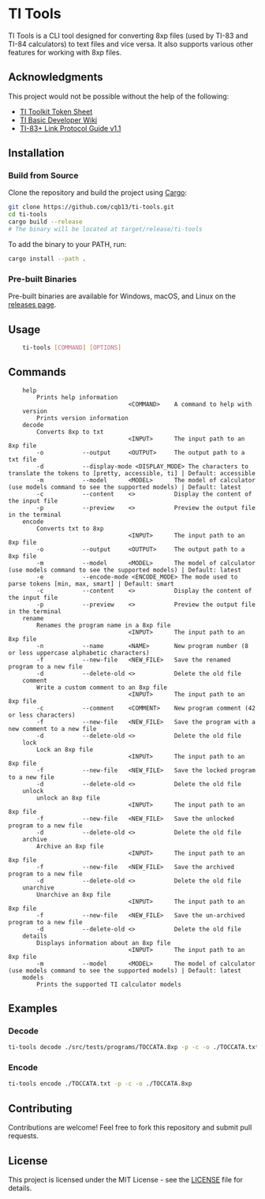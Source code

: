# TI Tools

TI Tools is a CLI tool designed for converting 8xp files (used by TI-83 and TI-84 calculators) to text files and vice versa. It also supports various other features for working with 8xp files.

## Acknowledgments

This project would not be possible without the help of the following:

- [TI Toolkit Token Sheet](https://github.com/TI-Toolkit/tokens)
- [TI Basic Developer Wiki](http://tibasicdev.wikidot.com/tokens)
- [TI-83+ Link Protocol Guide v1.1](https://merthsoft.com/linkguide/ti83+/fformat.html)

## Installation

### Build from Source

Clone the repository and build the project using [Cargo](https://doc.rust-lang.org/cargo/getting-started/installation.html):

```sh
git clone https://github.com/cqb13/ti-tools.git
cd ti-tools
cargo build --release
# The binary will be located at target/release/ti-tools
```

To add the binary to your PATH, run:

```sh
cargo install --path .
```

### Pre-built Binaries

Pre-built binaries are available for Windows, macOS, and Linux on the [releases page](https://github.com/cqb13/ti-tools/releases).

## Usage

```sh
    ti-tools [COMMAND] [OPTIONS]
```

## Commands

```
    help
        Prints help information
                                  <COMMAND>    A command to help with
    version
        Prints version information
    decode
        Converts 8xp to txt
                                  <INPUT>      The input path to an 8xp file
        -o           --output     <OUTPUT>     The output path to a txt file
        -d           --display-mode <DISPLAY_MODE> The characters to translate the tokens to [pretty, accessible, ti] | Default: accessible
        -m           --model      <MODEL>      The model of calculator (use models command to see the supported models) | Default: latest
        -c           --content    <>           Display the content of the input file
        -p           --preview    <>           Preview the output file in the terminal
    encode
        Converts txt to 8xp
                                  <INPUT>      The input path to an 8xp file
        -o           --output     <OUTPUT>     The output path to a 8xp file
        -m           --model      <MODEL>      The model of calculator (use models command to see the supported models) | Default: latest
        -e           --encode-mode <ENCODE_MODE> The mode used to parse tokens [min, max, smart] | Default: smart
        -c           --content    <>           Display the content of the input file
        -p           --preview    <>           Preview the output file in the terminal
    rename
        Renames the program name in a 8xp file
                                  <INPUT>      The input path to an 8xp file
        -n           --name       <NAME>       New program number (8 or less uppercase alphabetic characters)
        -f           --new-file   <NEW_FILE>   Save the renamed program to a new file
        -d           --delete-old <>           Delete the old file
    comment
        Write a custom comment to an 8xp file
                                  <INPUT>      The input path to an 8xp file
        -c           --comment    <COMMENT>    New program comment (42 or less characters)
        -f           --new-file   <NEW_FILE>   Save the program with a new comment to a new file
        -d           --delete-old <>           Delete the old file
    lock
        Lock an 8xp file
                                  <INPUT>      The input path to an 8xp file
        -f           --new-file   <NEW_FILE>   Save the locked program to a new file
        -d           --delete-old <>           Delete the old file
    unlock
        unlock an 8xp file
                                  <INPUT>      The input path to an 8xp file
        -f           --new-file   <NEW_FILE>   Save the unlocked program to a new file
        -d           --delete-old <>           Delete the old file
    archive
        Archive an 8xp file
                                  <INPUT>      The input path to an 8xp file
        -f           --new-file   <NEW_FILE>   Save the archived program to a new file
        -d           --delete-old <>           Delete the old file
    unarchive
        Unarchive an 8xp file
                                  <INPUT>      The input path to an 8xp file
        -f           --new-file   <NEW_FILE>   Save the un-archived program to a new file
        -d           --delete-old <>           Delete the old file
    details
        Displays information about an 8xp file
                                  <INPUT>      The input path to an 8xp file
        -m           --model      <MODEL>      The model of calculator (use models command to see the supported models) | Default: latest
    models
        Prints the supported TI calculator models
```

## Examples

### Decode

```sh
ti-tools decode ./src/tests/programs/TOCCATA.8xp -p -c -o ./TOCCATA.txt
```

### Encode

```sh
ti-tools encode ./TOCCATA.txt -p -c -o ./TOCCATA.8xp
```

## Contributing

Contributions are welcome! Feel free to fork this repository and submit pull requests.

## License

This project is licensed under the MIT License - see the [LICENSE](LICENSE) file for details.
